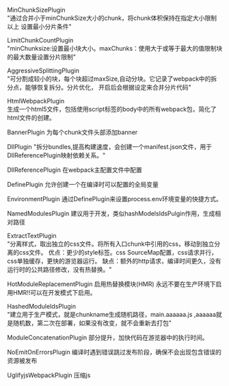 MinChunkSizePlugin	
"通过合并小于minChunkSize大小的chunk，将chunk体积保持在指定大小限制以上 设置最小分片条件"

LimitChunkCountPlugin	
"minChunksize:设置最小块大小。maxChunks：使用大于或等于最大的值限制块的最大数量设置分片限制"

AggressiveSplittingPlugin	
"可分割成较小的块，每个块超过maxSize,自动分块。它记录了webpack中的拆分点，能够恢复拆分。分片优化，
开启后会根据设定来合并分片代码"

HtmlWebpackPlugin	
生成一个html5文件，包括使用script标签的body中的所有webpack包，简化了html文件的创建。

BannerPlugin	为每个chunk文件头部添加banner

DllPlugin	"拆分bundles,提高构建速度，会创建一个manifest.json文件，用于DllReferencePlugin映射依赖关系。"

DllReferencePlugin	在webpack主配置文件中配置

DefinePlugin	允许创建一个在编译时可以配置的全局变量

EnvironmentPlugin 	通过DefinePlugin来设置process.env环境变量的快捷方式。

NamedModulesPlugin	建议用于开发，类似hashModelsIdsPulgin作用，生成相对路径

ExtractTextPlugin	
"分离样式，取出独立的css文件。将所有入口chunk中引用的css，移动到独立分离的css文件。
优点：更少的style标签。css SourceMap配置，css请求并行，css单独缓存，更快的游览器运行。
缺点：额外的http请求，编译时间更久，没有运行时的公共路径修改，没有热替换。"

HotModuleReplacementPlugin	启用热替换模块(HMR) 永远不要在生产环境下启用HMR!!可以在开发模式下启用。

HashedModuleIdsPlugin	
"建立用于生产模式，就是chunkname生成随机路径，main.aaaaaa.js
,aaaaaa就是随机数，第二次在部署，如果没有改变，就不会重新去打包"

ModuleConcatenationPlugin	部分提升，加快代码在游览器中的执行时间。

NoEmitOnErrorsPlugin	编译时遇到错误跳过发布阶段，确保不会出现包含错误的资源被发布

UglifyjsWebpackPlugin	压缩js

